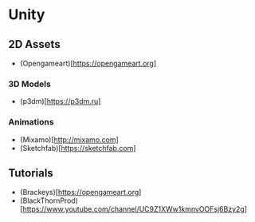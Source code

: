 # Unity

## 2D Assets

* (Opengameart)[https://opengameart.org]

### 3D Models

* (p3dm)[https://p3dm.ru]

### Animations

* (Mixamo)[http://mixamo.com]
* (Sketchfab)[https://sketchfab.com]

## Tutorials
* (Brackeys)[https://opengameart.org]
* (BlackThornProd)[https://www.youtube.com/channel/UC9Z1XWw1kmnvOOFsj6Bzy2g]

